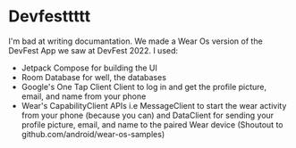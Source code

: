 # Devfesttttt
 I'm bad at writing documantation.
 We made a Wear Os version of the DevFest App we saw at DevFest 2022.
 I used:
 
 * Jetpack Compose for building the UI
 * Room Database for well, the databases
 * Google's One Tap Client Client to log in and get the profile picture, email, and name from your phone
 * Wear's CapabilityClient APIs i.e MessageClient to start the wear activity from your phone (because you can) and DataClient for sending your profile picture, email, and
   name to the paired Wear device (Shoutout to github.com/android/wear-os-samples)

